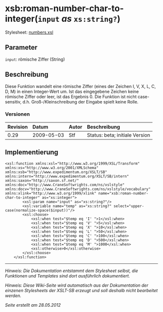 # xsb:roman-number-char-to-integer(`input` _as_ `xs:string?`) #

Stylesheet: [numbers.xsl](http://code.google.com/p/xslt-sb/source/browse/trunk/xslt-sb/numbers.xsl)

## Parameter ##
`input`: römische Ziffer (String)



## Beschreibung ##
Diese Funktion wandelt eine römische Ziffer (eines der Zeichen I, V, X, L, C, D, M) in einen Integer-Wert um. Ist das eingegebene Zeichen keine römische Ziffer oder leer, ist das Ergebnis 0. Die Funktion ist nicht case-sensitiv, d.h. Groß-/Kleinschreibung der Eingabe spielt keine Rolle.

### Versionen ###
| Revision | Datum | Autor | Beschreibung |
|:---------|:------|:------|:-------------|
| 0.29 | 2009-05-03 | Stf |   Status: beta;   initiale Version   |


## Implementierung ##
```
<xsl:function xmlns:xsl="http://www.w3.org/1999/XSL/Transform" xmlns:xs="http://www.w3.org/2001/XMLSchema" xmlns:xsb="http://www.expedimentum.org/XSLT/SB" xmlns:intern="http://www.expedimentum.org/XSLT/SB/intern" xmlns:saxon="http://saxon.sf.net/" xmlns:doc="http://www.CraneSoftwrights.com/ns/xslstyle" xmlns:docv="http://www.CraneSoftwrights.com/ns/xslstyle/vocabulary" xmlns:xlink="http://www.w3.org/1999/xlink" name="xsb:roman-number-char-to-integer" as="xs:integer">
		<xsl:param name="input" as="xs:string?"/>
		<xsl:variable name="temp" as="xs:string?" select="upper-case(normalize-space($input))"/>
		<xsl:choose>
			<xsl:when test="$temp eq 'I' ">1</xsl:when>
			<xsl:when test="$temp eq 'V' ">5</xsl:when>
			<xsl:when test="$temp eq 'X' ">10</xsl:when>
			<xsl:when test="$temp eq 'L' ">50</xsl:when>
			<xsl:when test="$temp eq 'C' ">100</xsl:when>
			<xsl:when test="$temp eq 'D' ">500</xsl:when>
			<xsl:when test="$temp eq 'M' ">1000</xsl:when>
			<xsl:otherwise>0</xsl:otherwise>
		</xsl:choose>
	</xsl:function>
```


---


_Hinweis: Die Dokumentation entstammt dem Stylesheet selbst, die Funktionen und Templates sind dort ausführlich dokumentiert._

_Hinweis: Diese Wiki-Seite wird automatisch aus der Dokumentation der einzenen Stylesheets der XSLT-SB erzeugt und soll deshalb nicht bearbeitet werden._

_Seite erstellt am 28.05.2012_
